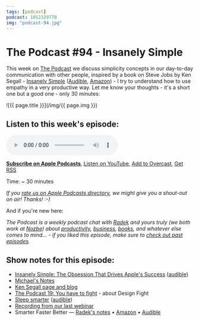 ```yaml
---
tags: [podcast]
podcast: 1012329770
img: "podcast-94.jpg"
---
```


# The Podcast #94 - Insanely Simple

This week on [The Podcast][p] we discuss simplicity concepts in our day-to-day communication with other people, inspired by a book on Steve Jobs by Ken Segall - [Insanely Simple](https://sliwinski.com/insanely-simple-by-ken-segall-audio-book-of-t) ([Audible](https://www.audible.com/pd/B007WV8XPY?tag=sliwinski-20), [Amazon](https://www.amazon.com/dp/1591846218?tag=sliwinski-20)) - I try to understand how to use empathy in a very productive way. Let me know your thoughts - it's a short one but a good one - only 30 minutes:

<!--More-->

![{{ page.title }}](/img/{{ page.img }})

## Listen to this week's episode:

<audio controls>
<source src="https://files.nozbe.com/podcast/094.mp3" type="audio/mpeg">
</audio>

**[Subscribe on Apple Podcasts][i]**, [Listen on YouTube][y], [Add to Overcast][ov], [Get RSS][rss]

Time: ~ 30 minutes

*If you [rate us on Apple Podcasts directory][i], we might give you a shout-out on air! Thanks! :-)*

And if you're new here:

*The Podcast is a weekly podcast chat with [Radek][r] and yours truly (we both work at [Nozbe][n]) about [productivity](/productivity), [business](/business), [books](/books), and whatever else comes to mind… - if you liked this episode, make sure to [check out past episodes](/podcast).*

## Show notes for this episode:

  * [Insanely Simple: The Obsession That Drives Apple's Success](https://www.amazon.com/Insanely-Simple-Obsession-Drives-Success/dp/1591846218) ([audible](http://www.audible.com/pd/Business/Insanely-Simple-Audiobook/B016AN3FFC/))
  * [Michael's Notes](https://sliwinski.com/insanely-simple-by-ken-segall-audio-book-of-t/)
  * [Ken Segall page and blog](http://kensegall.com/)
  * [The Podcast 19: You have to fight](/podcast-19) - about Design Fight
  * [Sleep smarter](https://www.amazon.com/Sleep-Smarter-Essential-Strategies-Success/dp/1623367395/) ([audible](http://www.audible.com/pd/Health-Fitness/Sleep-Smarter-Audiobook/B01J4BK4MY/))
  * [Recording from our last webinar](https://nozbe.com/blog/april-webinar-recording/)
  * Smarter Faster Better — [Radek's notes](http://radex.io/books/smarter-faster-better) • [Amazon](https://www.amazon.com/Smarter-Faster-Better-Productive-Business/dp/081299339X?tag=radexio-20) • [Audible](http://www.audible.com/pd/Business/Smarter-Faster-Better-Audiobook/B017WRZO9U?tag=radexio-20)

[ov]: https://overcast.fm/itunes1012329770/the-podcast
[y]: https://michael.gratis/thepodcastyt
[rss]: https://thepodcast.fm/episodes?format=RSS
[e]: /podcast-94
[p]: /podcast
[n]: https://nozbe.com/?a=mike
[r]: https://michael.gratis/radex
[i]: https://michael.gratis/thepodcast
[o]: https://michael.gratis/ipadonly

[pm]: http://productivemag.com/